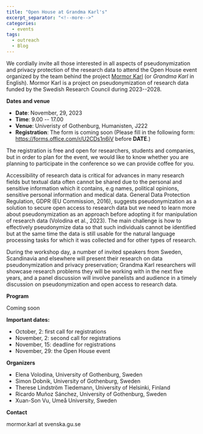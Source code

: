 ```yaml
---
title: "Open House at Grandma Karl's"
excerpt_separator: "<!--more-->"
categories:
  - events
tags:
  - outreach
  - Blog
---
```


We cordially invite all those interested in all aspects of pseudonymization and privacy protection of the research data to attend the Open House event organized by the team behind the project [Mormor Karl](https://mormor-karl.github.io/) (or *Grandma Karl* in English). Mormor Karl is a project on pseudonymization of research data funded by the Swedish Research Council during 2023--2028. 

**Dates and venue**

* **Date**: November, 29, 2023 
* **Time**: 9.00 -- 17.00
* **Venue**: Univeristy of Gothenburg, Humanisten, J222
* **Registration**: The form is coming soon (Please fill in the following form: <https://forms.office.com/r/U2CDs1n6iV> before __DATE__.)

The registration is free and open for researchers, students and companies, but in order to plan for the event, we would like to know whether you are planning to participate in the conference so we can provide coffee for you.

Accessibility of research data is critical for advances in many research fields but textual data often cannot be shared due to the personal and sensitive information which it contains, e.g names, political opinions, sensitive personal information and medical data. General Data Protection Regulation, GDPR (EU Commission, 2016), suggests pseudonymization as a solution to secure open access to research data but we need to learn more about pseudonymization as an approach before adopting it for manipulation of research data (Volodina et al., 2023). The main challenge is how to effectively pseudonymize data so that such individuals cannot be identified but at the same time the data is still usable for the natural language processing tasks for which it was collected and for other types of research.

During the workshop day, a number of invited speakers from Sweden, Scandinavia and elsewhere will present their research on data pseudonymization and privacy preservation; Grandma Karl researchers will showcase research problems they will be working with in the next five years, and a panel discussion will involve panelists and audience in a timely discussion on pseudonymization and open access to research data.

**Program**

Coming soon



**Important dates:** 

* October, 2: first call for registrations
* November, 2: second call for registrations
* November, 15: deadline for registrations
* November, 29: the Open House event

**Organizers**

* Elena Volodina, University of Gothenburg, Sweden
* Simon Dobnik, University of Gothenburg, Sweden
* Therese Lindström Tiedemann, University of Helsinki, Finland
* Ricardo Muñoz Sánchez, University of Gothenburg, Sweden
* Xuan-Son Vu, Umeå University, Sweden

**Contact**

mormor.karl at svenska.gu.se

